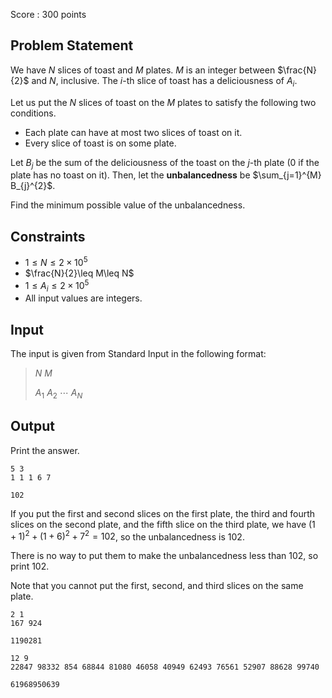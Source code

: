 Score : $300$ points

## Problem Statement

We have $N$ slices of toast and $M$ plates. $M$ is an integer between $\frac{N}{2}$ and $N$, inclusive. The $i$-th slice of toast has a deliciousness of $A_{i}$.

Let us put the $N$ slices of toast on the $M$ plates to satisfy the following two conditions.

- Each plate can have at most two slices of toast on it.
- Every slice of toast is on some plate.

Let $B_{j}$ be the sum of the deliciousness of the toast on the $j$-th plate ($0$ if the plate has no toast on it). Then, let the **unbalancedness** be $\sum_{j=1}^{M} B_{j}^{2}$.

Find the minimum possible value of the unbalancedness.

## Constraints

- $1\leq N\leq 2\times 10^{5}$
- $\frac{N}{2}\leq M\leq N$
- $1\leq A_{i}\leq 2\times 10^{5}$
- All input values are integers.

## Input

The input is given from Standard Input in the following format:

> $N$ $M$
> 
> $A_{1}$ $A_{2}$ $\cdots$ $A_{N}$

## Output

Print the answer.

```input1
5 3
1 1 1 6 7
```

```output1
102
```

If you put the first and second slices on the first plate,
the third and fourth slices on the second plate, and
the fifth slice on the third plate,
we have $(1+1)^{2}+(1+6)^{2}+7^2=102$, so the unbalancedness is $102$.

There is no way to put them to make the unbalancedness less than $102$, so print $102$.

Note that you cannot put the first, second, and third slices on the same plate.

```input2
2 1
167 924
```

```output2
1190281
```

```input3
12 9
22847 98332 854 68844 81080 46058 40949 62493 76561 52907 88628 99740
```

```output3
61968950639
```